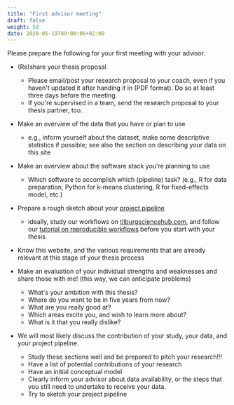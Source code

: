 ```yaml
---
title: "First advisor meeting"
draft: false
weight: 50
date: 2020-05-19T09:00:00+02:00
---
```


Please prepare the following for your first meeting with your advisor.

* (Re)share your thesis proposal
    * Please email/post your research proposal to your coach, even if you haven't updated it after handing it in (PDF format). Do so at least three days before the meeting.
    * If you're supervised in a team, send the research proposal to your thesis partner, too.

* Make an overview of the data that you have or plan to use
    * e.g., inform yourself about the dataset, make some descriptive statistics if possible; see also the section on describing your data on this site

* Make an overview about the software stack you're planning to use
    * Which software to accomplish which (pipeline) task? (e.g., R for data preparation, Python for k-means clustering, R for fixed-effects model, etc.)

* Prepare a rough sketch about your [project pipeline](/pipeline)
    * ideally, study our workflows on [tilburgsciencehub.com](http://tilburgsciencehub.com/workflow), and follow our [tutorial on reproducible workflows](http://tilburgsciencehub.com/tutorial) before you start with your thesis

* Know this website, and the various requirements that are already relevant at this stage of your thesis process

* Make an evaluation of your individual strengths and weaknesses and share those with me! (this way, we can anticipate problems)
    * What's your ambition with this thesis?
    * Where do you want to be in five years from now?
    * What are you really good at?
    * Which areas excite you, and wish to learn more about?
    * What is it that you really dislike?


* We will most likely discuss the contribution of your study, your data, and your project pipeline.
    * Study these sections well and be prepared to pitch your research!!!
    * Have a list of potential contributions of your research
    * Have an initial conceptual model
    * Clearly inform your advisor about data availability, or the steps that you still need to undertake to receive your data.
    * Try to sketch your project pipeline
